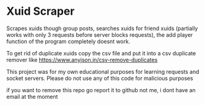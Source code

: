 # Xuid Scraper
Scrapes xuids though group posts, searches xuids for friend xuids (partially works with only 3 requests before server blocks requests), the add player function of the program completely doesnt work. 

To get rid of duplicate xuids copy the csv file and put it into a csv duplicate remover like https://www.anyjson.in/csv-remove-duplicates

This project was for my own educational purposes for learning requests and socket servers. Please do not use any of this code for malicious purposes

if you want to remove this repo go report it to github not me, i dont have an email at the moment 
